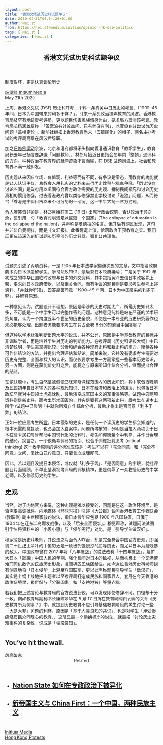 ```yaml
---
layout: post
title: "香港文凭试历史科试题争议"
date: 2020-05-21T08:24:28+01:00
author: Nei.st
from: https://nei.st/medium/initium/opinion-hk-dse-politics
tags: [ Nei.st ]
categories: [ Nei.st ]
---
```


<article class="post-20037 post type-post status-publish format-standard hentry category-initium tag-hong-kong-protests" id="post-20037"> <header class="page-header medium Archives"><div class="page-header__image"></div><div class="page-header__content"><h1 class="page-title text-align-center">香港文凭试历史科试题争议</h1></div> </header><div class="entry-content aesop-entry-content" id="post-20037-content"><link as="font" crossorigin="anonymous" href="//cdn.jsdelivr.net/gh/0nd1jyU39XQ/_/glyph/font-face/0uIzqoZjSuJfvSBnvgXTcApMtcVhMcpr.woff" rel="preload" type="font/woff"/><link as="font" crossorigin="anonymous" href="//cdn.jsdelivr.net/gh/0nd1jyU39XQ/_/glyph/font-face/1sTnSLZWDKucPX6SAk.woff" rel="preload" type="font/woff"/><p class="blog-post__description">制度败坏，更需认真谈论历史</p><span id="more-20037"></span><div class="container uiScale uiScale-ui--regular uiScale-caption--regular u-flexCenter u-marginVertical24 u-fontSize15 js-postMetaLockup"><div class="u-flex0"><a class="initium __link-logo" dir="auto" href="//nei.st/medium/initium"></a></div><div class="u-flex1 u-paddingLeft15 u-overflowHidden"><div class="u-paddingBottom3"> <a class="initium __link-logo" dir="auto" href="//nei.st/medium/initium">端傳媒 Initium Media</a></div><div class="ui-caption u-noWrapWithEllipsis js-testPostMetaInlineSupplemental"> <time>May 21th 2020</time></div></div></div><div class="container img edge"><div class="aspectRatioPlaceholder"><div class="progressiveMedia" data-height="720" data-width="1080"> <img alt="" class="progressiveMedia-image" data-src="https://cdn.jsdelivr.net/gh/0nd1jyU39XQ/_/img/1/45694c38dcbe4008a34f26e1adbae272.jpg" src="https://cdn.jsdelivr.net/gh/0nd1jyU39XQ/_/img/1/45694c38dcbe4008a34f26e1adbae272.jpg"/></div></div></div><p>上周，香港文凭试 (DSE) 历史科开考，未料一条有关中日历史的考题，「1900–45 年间，日本为中国带来的利多于弊？」，引来一系列政治操弄教育的风波。<span class="markup--p">香港教育局极罕有地谴责考评局，更以题目伤害民族情感为由，要求局方取消该考题。教育局长杨润雄更称：「答案没有讨论空间，只有弊没有利」，以官僚身分尝试为历史问题「盖棺定论」。新华社继扣上香港教育尚未「去殖民化」的帽子，两名主办考试的考评局高层在风波后辞职。</span></p><p>加之<a href="https://nei.st/tag/hong-kong-protests">反修例运动</a>余波，北京和港府都将矛头指向香港通识教育「教坏学生」，教育局长去年已扬言要辞退「问题教师」，林郑月娥近日更指会在年内「整顿」通识科的方向。种种政治在教育界的延伸迹象不言而喻，在 DSE 试题风波上，社会和教育界不满一触即发。</p><p><span class="markup--p">历史观从来因应立场、价值观、利益等而有不同，有争议是常态，而教育的功能就是让人认识争议，且教会人用扎实的史料来进行历史诠释与观点争鸣。「历史没有讨论空间」是政府用以巩固符合官方政治需要的历史观、拑制民间探究和讨论历史真相的惯用修辞，过去香港政府曾以类似修辞禁止学校讨论「港独」问题，从而符合「香港是中国自古以来不可分割的一部份」这一中华大统一官方史观。</span></p><p>令人啼笑皆非的是，<span class="markup--p">林郑月娥在周二 (19 日) 出席行政会议前，否认政治干预之余，更引用一句「教育的崩溃足以摧毁一个国家」(The collapse of education is the collapse of the nation)，并声称是曼德拉的名言。但其后有网民发现，这句并非出自曼德拉，而是《文汇报》。此番荒诞上演，恰落政治干预教育之实</span>。我们反更应该深入剖析试题和所牵涉的历史背景，强化公共理性。</p><h2>考题</h2><p>试题先引述了两项资料，一是 1905 年日本法学家梅谦次郎的文章，文中指清政府要求向日本派遣留学生，学习法政知识，最后获日本政府接纳；二是关于 1912 年初成立的中华民国临时政府与日本的外交资料，其中包括黄兴去信日本政客井上馨，要求向日本政府借款，以及相关合同。而有争议的题目则是要求考生参考上述资料，「并就你所知」，回答是否同意「1900–45 年间，日本为中国带来的利多于弊」，并解释原因。</p><div class="code-block code-block-1" style="margin: 8px 0; clear: both;"><div class="container ads_KbHEVhh8Rw"><div class="card card--blog post-sidebar"><div class="card-body"><div class="logo_ngcontent-kty-0"> </div><div class="iframe-blocker U6XAMK63Vh00WqvF2BacIQ"><div class="background-h60B"> </div><div class="WumZiPCS4MeMw4pxQ"> </div></div></div><div class="card-footer"><div class="card-footer-wrapper" layout="row bottom-left"></div></div></div></div></div><p>一种意见认为，试题设计不理想，原因是牵涉的历史时期太广、所需历史知识太多，不可能是一个中学生可以完整作答的问题。这种意见纯粹是站在严谨的学术研究角度，认为一个跨度近半个世纪的历史全貌，即使是一本专业的历史研究著作也未必能够处理，出题者怎能要求考生在只占全卷 8 分的短题目中回答呢？</p><p>但这种以学术标准判断出题水平的说法，并不公允，原因是中学基础教育的目标并非训练学者，而是培养学生对历史的判断能力。在考评局《历史科评核大纲》中已清楚说明，学生需掌握比较、分析和综合各种现有史料和新史料的能力，衡量各种可作出结论的方法，并提出合理评估和结论。简单来说，它并没有要求考生需要对历史有完整、全面和探入的认识，而仅仅要求考生一方面掌握一些基本历史常识，另一方面，则是在获能新史料之后，能将之与原来所知作综合分析，继而提出合理的结论。</p><p>在该试题中，考生自然是被假设已经知晓课程范围内的历史知识，其中既包括晚清及民国初年自日本输入的各种现代知识、日本在经济和政治上的援助，也包括日本政坛早就对中国领土虎视眈眈，最后演变成军国主义的军事侵略等。试题中的两项资料则是新史料，而考生所求回答的，其实是要将这两项新史料，跟考生在课本上所学 (试题中已言明「并就你所知」) 作综合分析，最后才得出是否同意「利多于弊」的结论。</p><p>正如一位应届考生所<a href="https://www.hkcnews.com/article/29923/%E6%AD%B7%E5%8F%B2%E7%A7%91-%E6%95%99%E8%82%B2%E5%B1%80-%E8%80%83%E8%A9%95%E5%B1%80-29923/%E3%80%90dse%E6%AD%B7%E5%8F%B2%E7%A7%91%E7%88%AD%E8%AD%B0%E3%80%91%E8%80%83%E7%94%9F%E4%B8%8D%E8%AA%8D%E5%90%8C%E8%A9%A6%E9%A1%8C%E5%81%8F%E9%A0%97%EF%BC%9A%E6%97%A5%E6%9C%AC%E4%BE%B5%E8%8F%AF%E5%8F%B2%E8%80%B3%E7%86%9F%E8%83%BD%E8%A9%B3-%E5%94%94%E4%BD%BF%E4%BA%BA%E6%8F%90%E9%83%BD%E6%9C%83%E5%8A%A0%E5%85%A5%E7%AD%94%E6%A1%88" rel="noopener noreferrer nofollow" target="_blank">言</a>，日本侵华的史实，是任何一个读历史的学生都会知道的，根本无需刻意提及，也必会加入答案中。问题所考核的，分明是当加入两项关于日本在清末民初时曾帮助中国现代化的史料时，考生如何衡量个中利弊，并作出合理的结论。换言之，一个依循考评局的指引、也合乎训练批判思考 (critical thinking) 这一教学原则的评分标准应该是：考生可以在「完全同意」和「完全不同意」之间，表达自己的意见，只要言之成理即可。</p><p>因此，若以题目没提日本侵华，或仅就「利多于弊」、「是否同意」的字眼，就批评题目片面偏颇，不单止是漠视考评局的评核精神，更是侮辱了一众教授历史的中学老师，以及修读历史的学生。</p><h2>史观</h2><p>当然，对于内地官方来说，这种史观是难以接受的，问题是在这一政治环境里，是否需要高调批评。内地媒体《环球时报》<a href="https://china.huanqiu.com/article/3yEdLqlhs0n" rel="noopener noreferrer nofollow" target="_blank">引述</a>《大公报》访问香港教育工作者联会 (教联会) 副主席穆家骏的说法，指日本侵华应包括 1900 年八国联军，日俄于 1904 年在辽东半岛爆发战争，以及「后来全面侵华」。<span class="markup--p">穆更声称，试题问法试图引学生将资料中的「小恩小惠」与「侵华劣行」对比，是「引导学生做汉奸」。</span></p><div class="code-block code-block-1" style="margin: 8px 0; clear: both;"><div class="container ads_KbHEVhh8Rw"><div class="card card--blog post-sidebar"><div class="card-body"><div class="logo_ngcontent-kty-0"> </div><div class="iframe-blocker U6XAMK63Vh00WqvF2BacIQ"><div class="background-h60B"> </div><div class="WumZiPCS4MeMw4pxQ"> </div></div></div><div class="card-footer"><div class="card-footer-wrapper" layout="row bottom-left"></div></div></div></div></div><p><span class="markup--p">穆家骏是历史科老师，其说法之片面令人咋舌，却是完全符合中国官方史观，即强调二十世纪上半叶的中国历史是一段被列强侵掠的屈辱历史，而尤以日本为最残暴的敌人。中国政府曾在 2017 年将「八年抗战」的说法改称「十四年抗战」，藉扩大日本「蹂躏」中国人民的年期，强化民间对日本的敌视，从而构想出一个充满苦难而同仇敌忾的民族历史形象，进而巩固民族团结性。如今这位香港历史科老师饶有创意地将「日本侵华」上溯至八国联军，更以此声称题目引导学生「做汉奸」，其实是上纲上线地把出题者以至考评局打造成民族和国家罪人。套用在今天香港的政治语境里，那俨然与「分裂国家」和「支持港独」等量齐观。</span></p><p>若我们把上述言论与教育局的官方说法比较，可以发现即使修辞不同，口径却十分一致。例如<span class="markup--p">教育局副秘书长康陈翠华在 5 月 17 日所在教育局网页发表的文章《历史教育所为何事？》中，就提到历史教育不应引导基础教育阶段的学生讨论一些「大是大非」问题的利弊，原因是「基于人类良知的共识」、也是对学生「承受惨痛经历民众同理心的教育」。这明显是一个偷换概念的说法，就是把「讨论历史灾难事件的复杂性」说成是「埋没良知」</span>。</p><div class="aesop-content-comp-wrap aesop-content-comp-columns-1" id="aesop-content-component"><div class="container img gfw edge"><div class="BarrierFailsafe__fullBarrier___2bFWd"><div class="aspectRatioPlaceholder nykpaywall"><div class="progressiveMedia" data-height="880" data-width="1040"> <img alt="" class="progressiveMedia-image lazyload" data-src="https://cdn.jsdelivr.net/gh/0nd1jyU39XQ/_/img/1/full-desktop@2x.png" src="https://cdn.jsdelivr.net/gh/0nd1jyU39XQ/_/img/1/full-desktop@2x.png"/></div></div><h1 class="BarrierFailsafe__header___1VGQh">You’ve hit the wall.</h1><div class="BarrierFailsafe__body___2hQxl">风高浪急 <a class="wdAUwEkxSXQjBoQ" href="https://nei.st/medium/j2c6srlbezlceyrdintsxq" rel="noopener noreferrer nofollow" target="_blank"><span class="svgIcon svgIcon--questionMark svgIcon--19px"></span></a></div></div></div></div><section class="jsx-1092709871 collection"> <header class="jsx-1092709871 container"> <span class="jsx-65431776 text-icon text-right size-md spacing-xxtight weight-medium"> <span class="jsx-65431776 text"><span class="jsx-1092709871">Related</span></span></span> </header><ul class="jsx-1092709871 collection-list"><li class="jsx-1092709871"> <section class="jsx-2013367371 container"><div class="jsx-2013367371 content no-cover type-collection"><div class="jsx-2013367371 left"> <a class="jsx-2013367371" href="https://nei.st/medium/initium/opinion-wangke-nation-state"><h2 class="jsx-2996311878 sidebar">Nation State 如何在专政政治下被异化</h2></a></div></div> </section></li><li class="jsx-1092709871"> <section class="jsx-2013367371 container"><div class="jsx-2013367371 content no-cover type-collection"><div class="jsx-2013367371 left"> <a class="jsx-2013367371" href="https://nei.st/medium/initium/one-china-two-nationaolism"><h2 class="jsx-2996311878 sidebar">新帝国主义与 China First：一个中国，两种民族主义</h2></a></div></div> </section></li></ul> </section><div class="container qyoLgsBMfk2RyP6PZqEQUQ"><div class="TA9FsqtAclEQEnnC"><a class="q9pBoz6iftkg" href="https://nei.st/medium/initium?source=https://theinitium.com/article/20200521-opinion-hk-dse-politics/" rel="noopener noreferrer nofollow"><div class="ISq0AssRMiRdK46s31e1tA"><div class="VBC0sS11TRzyNj7ur4DqLQ"></div></div></a></div></div><div class="code-block code-block-2" style="margin: 8px 0; clear: both;"> <br/><div class="container ads_KbHEVhh8Rw"><div class="card card--blog post-sidebar"><div class="card-body"><div class="logo_ngcontent-kty-0"> </div><div class="iframe-blocker U6XAMK63Vh00WqvF2BacIQ"><div class="background-h60B"> </div><div class="WumZiPCS4MeMw4pxQ"> </div></div></div><div class="card-footer"><div class="card-footer-wrapper" layout="row bottom-left"></div></div></div></div></div></div> <footer class="entry-footer"><div class="categories icon-link"><a href="https://nei.st/category/medium/initium" rel="category tag">Initium Media</a></div><div class="tags icon-link"><a href="https://nei.st/tag/hong-kong-protests" rel="tag">Hong Kong Protests</a></div> </footer></article>
